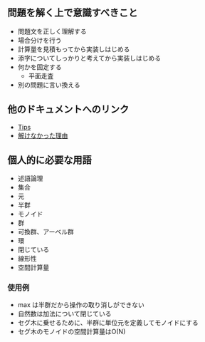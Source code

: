 ## 問題を解く上で意識すべきこと

- 問題文を正しく理解する
- 場合分けを行う
- 計算量を見積もってから実装しはじめる
- 添字についてしっかりと考えてから実装しはじめる
- 何かを固定する
  - 平面走査
- 別の問題に言い換える

## 他のドキュメントへのリンク

- [Tips](./docs/tips.md)
- [解けなかった理由](./docs//impediment.md)

## 個人的に必要な用語

- 述語論理
- 集合
- 元
- 半群
- モノイド
- 群
- 可換群、アーベル群
- 環
- 閉じている
- 線形性
- 空間計算量

### 使用例

- max は半群だから操作の取り消しができない
- 自然数は加法について閉じている
- セグ木に乗せるために、半群に単位元を定義してモノイドにする
- セグ木のモノイドの空間計算量はO(N)
